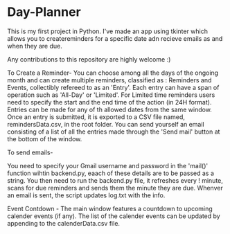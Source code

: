 # Day-Planner

This is my first project in Python. I've made an app using tkinter which allows you to createreminders for a specific date adn recieve emails as and when they are due. 

Any contributions to this repository are highly welcome :)

To Create a Reminder-
You can choose among all the days of the ongoing month and can create multiple reminders, classified as : Reminders and Events, collectibly refereed to as an 'Entry'. Each entry can have a span of operation such as 'All-Day' or 'Limited'. For Limited time reminders users need to specify the start and the end time of the action (in 24H format). Entries can be made for any of th allowed dates from the same window. Once an entry is submitted, it is exported to a CSV file named, remindersData.csv, in the root folder. You can send yourself an email consisting of a list of all the entries made through the 'Send mail' button at the bottom of the window.

To send emails- 

You need to specify your Gmail username and password in the 'mail()' function wihtin backend.py, eaach of these details are to be passed as a string. You then need to run the backend.py file, it refreshes every ! minute, scans for due reminders and sends them the minute they are due. Whenver an email is sent, the script updates log.txt with the info.

Event Contdown -
The main window features a countdown to upcoming calender events (if any). The list of the calender events can be updated by appending to the calenderData.csv file.

